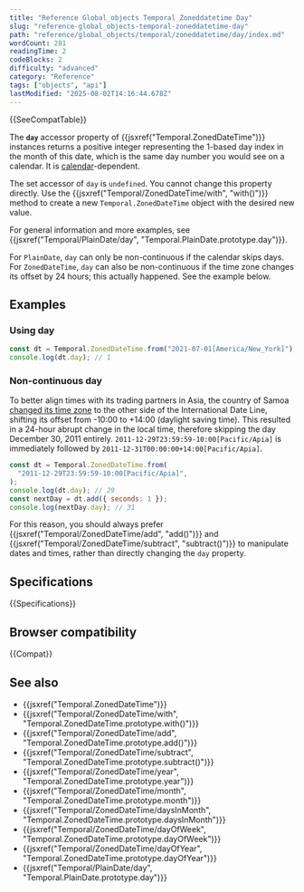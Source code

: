 ```yaml
---
title: "Reference Global_objects Temporal Zoneddatetime Day"
slug: "reference-global_objects-temporal-zoneddatetime-day"
path: "reference/global_objects/temporal/zoneddatetime/day/index.md"
wordCount: 281
readingTime: 2
codeBlocks: 2
difficulty: "advanced"
category: "Reference"
tags: ["objects", "api"]
lastModified: "2025-08-02T14:16:44.678Z"
---
```



{{SeeCompatTable}}

The **`day`** accessor property of {{jsxref("Temporal.ZonedDateTime")}} instances returns a positive integer representing the 1-based day index in the month of this date, which is the same day number you would see on a calendar. It is [calendar](/en-US/docs/Web/JavaScript/Reference/Global_Objects/Temporal#calendars)-dependent.

The set accessor of `day` is `undefined`. You cannot change this property directly. Use the {{jsxref("Temporal/ZonedDateTime/with", "with()")}} method to create a new `Temporal.ZonedDateTime` object with the desired new value.

For general information and more examples, see {{jsxref("Temporal/PlainDate/day", "Temporal.PlainDate.prototype.day")}}.

For `PlainDate`, `day` can only be non-continuous if the calendar skips days. For `ZonedDateTime`, `day` can also be non-continuous if the time zone changes its offset by 24 hours; this actually happened. See the example below.

## Examples

### Using day

```js
const dt = Temporal.ZonedDateTime.from("2021-07-01[America/New_York]"); // ISO 8601 calendar
console.log(dt.day); // 1
```

### Non-continuous day

To better align times with its trading partners in Asia, the country of Samoa [changed its time zone](https://en.wikipedia.org/wiki/Time_in_Samoa) to the other side of the International Date Line, shifting its offset from -10:00 to +14:00 (daylight saving time). This resulted in a 24-hour abrupt change in the local time, therefore skipping the day December 30, 2011 entirely. `2011-12-29T23:59:59-10:00[Pacific/Apia]` is immediately followed by `2011-12-31T00:00:00+14:00[Pacific/Apia]`.

```js
const dt = Temporal.ZonedDateTime.from(
  "2011-12-29T23:59:59-10:00[Pacific/Apia]",
);
console.log(dt.day); // 29
const nextDay = dt.add({ seconds: 1 });
console.log(nextDay.day); // 31
```

For this reason, you should always prefer {{jsxref("Temporal/ZonedDateTime/add", "add()")}} and {{jsxref("Temporal/ZonedDateTime/subtract", "subtract()")}} to manipulate dates and times, rather than directly changing the `day` property.

## Specifications

{{Specifications}}

## Browser compatibility

{{Compat}}

## See also

- {{jsxref("Temporal.ZonedDateTime")}}
- {{jsxref("Temporal/ZonedDateTime/with", "Temporal.ZonedDateTime.prototype.with()")}}
- {{jsxref("Temporal/ZonedDateTime/add", "Temporal.ZonedDateTime.prototype.add()")}}
- {{jsxref("Temporal/ZonedDateTime/subtract", "Temporal.ZonedDateTime.prototype.subtract()")}}
- {{jsxref("Temporal/ZonedDateTime/year", "Temporal.ZonedDateTime.prototype.year")}}
- {{jsxref("Temporal/ZonedDateTime/month", "Temporal.ZonedDateTime.prototype.month")}}
- {{jsxref("Temporal/ZonedDateTime/daysInMonth", "Temporal.ZonedDateTime.prototype.daysInMonth")}}
- {{jsxref("Temporal/ZonedDateTime/dayOfWeek", "Temporal.ZonedDateTime.prototype.dayOfWeek")}}
- {{jsxref("Temporal/ZonedDateTime/dayOfYear", "Temporal.ZonedDateTime.prototype.dayOfYear")}}
- {{jsxref("Temporal/PlainDate/day", "Temporal.PlainDate.prototype.day")}}
